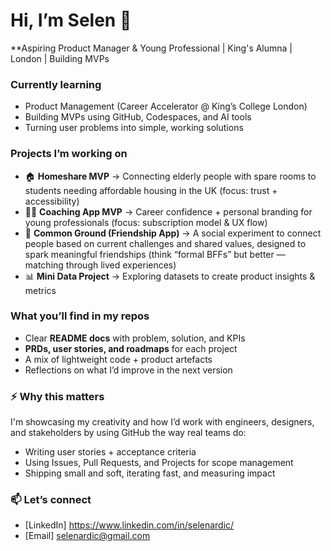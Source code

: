 # Hi, I’m Selen 👋  

**Aspiring Product Manager & Young Professional | King's Alumna | London | Building MVPs 

### Currently learning
- Product Management (Career Accelerator @ King’s College London)  
- Building MVPs using GitHub, Codespaces, and AI tools  
- Turning user problems into simple, working solutions  

### Projects I’m working on
- 🏠 **Homeshare MVP** → Connecting elderly people with spare rooms to students needing affordable housing in the UK (focus: trust + accessibility)  
- 👩‍💼 **Coaching App MVP** → Career confidence + personal branding for young professionals (focus: subscription model & UX flow)  
- 🤝 **Common Ground (Friendship App)** → A social experiment to connect people based on current challenges and shared values, designed to spark meaningful friendships (think “formal BFFs” but better — matching through lived experiences)  
- 📊 **Mini Data Project** → Exploring datasets to create product insights & metrics  

### What you’ll find in my repos
- Clear **README docs** with problem, solution, and KPIs  
- **PRDs, user stories, and roadmaps** for each project  
- A mix of lightweight code + product artefacts  
- Reflections on what I’d improve in the next version  

### ⚡ Why this matters
I'm showcasing my creativity and how I’d work with engineers, designers, and stakeholders by using GitHub the way real teams do:  
- Writing user stories + acceptance criteria  
- Using Issues, Pull Requests, and Projects for scope management  
- Shipping small and soft, iterating fast, and measuring impact  

### 📫 Let’s connect
- [LinkedIn] https://www.linkedin.com/in/selenardic/  
- [Email] selenardic@gmail.com 
